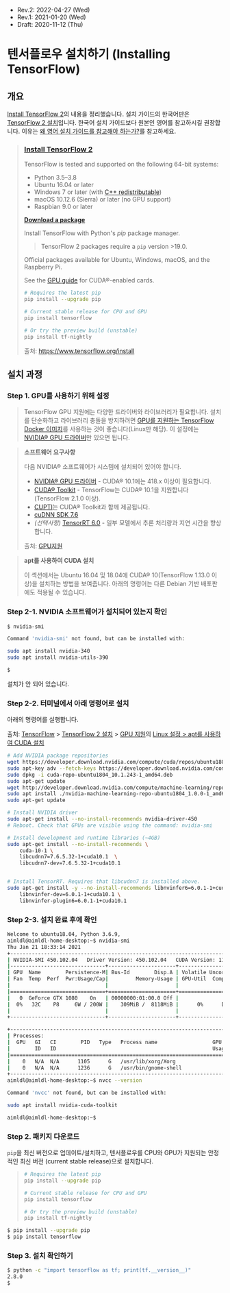 * Rev.2: 2022-04-27 (Wed)
* Rev.1: 2021-01-20 (Wed)
* Draft: 2020-11-12 (Thu)

# 텐서플로우 설치하기 (Installing TensorFlow)

## 개요

[Install TensorFlow 2](https://www.tensorflow.org/install)의 내용을 정리했습니다. 설치 가이드의 한국어판은 [TensorFlow 2 설치](https://www.tensorflow.org/install)입니다. 한국어 설치 가이드보다 원본인 영어를 참고하시길 권장합니다. 이유는 [왜 영어 설치 가이드를 참고해야 하는가?](translated_tensorflow_installation_guide_can_be_wrong.md)를 참고하세요.

> ### [Install TensorFlow 2](https://www.tensorflow.org/install)
>
> TensorFlow is tested and supported on the following 64-bit systems:
>
> * Python 3.5–3.8
> * Ubuntu 16.04 or later
> * Windows 7 or later (with [C++ redistributable](https://support.microsoft.com/help/2977003/the-latest-supported-visual-c-downloads)) 
> * macOS 10.12.6 (Sierra) or later (no GPU support)
> * Raspbian 9.0 or later
>
> **[Download a package](https://www.tensorflow.org/install/pip)**
>
> Install TensorFlow with Python's *pip* package manager.
>
> >  TensorFlow 2 packages require a `pip` version >19.0.
>
> Official packages available for Ubuntu, Windows, macOS, and the Raspberry Pi.
>
> See the [GPU guide](https://www.tensorflow.org/install/gpu) for CUDA®-enabled cards.
>
> ```bash
> # Requires the latest pip
> pip install --upgrade pip
> 
> # Current stable release for CPU and GPU
> pip install tensorflow
> 
> # Or try the preview build (unstable)
> pip install tf-nightly
> ```
>
> 출처: https://www.tensorflow.org/install

## 설치 과정

### Step 1. GPU를 사용하기 위해 설정

> TensorFlow GPU 지원에는 다양한 드라이버와 라이브러리가 필요합니다. 설치를 단순화하고 라이브러리 충돌을 방지하려면 [GPU를 지원하는 TensorFlow Docker 이미지](https://www.tensorflow.org/install/docker)를 사용하는 것이 좋습니다(Linux만 해당). 이 설정에는 [NVIDIA® GPU 드라이버](https://www.nvidia.com/drivers)만 있으면 됩니다.

> **소프트웨어 요구사항**
>
> 다음 NVIDIA® 소프트웨어가 시스템에 설치되어 있어야 합니다.
>
> - [NVIDIA® GPU 드라이버](https://www.nvidia.com/drivers) - CUDA® 10.1에는 418.x 이상이 필요합니다.
> - [CUDA® Toolkit](https://developer.nvidia.com/cuda-toolkit-archive) - TensorFlow는 CUDA® 10.1을 지원합니다(TensorFlow 2.1.0 이상).
> - [CUPTI](http://docs.nvidia.com/cuda/cupti/)는 CUDA® Toolkit과 함께 제공됩니다.
> - [cuDNN SDK 7.6](https://developer.nvidia.com/cudnn)
> - *(선택사항)* [TensorRT 6.0](https://docs.nvidia.com/deeplearning/sdk/tensorrt-install-guide/index.html) - 일부 모델에서 추론 처리량과 지연 시간을 향상합니다.
>
> 출처: [GPU지원](https://www.tensorflow.org/install/gpu)

> **apt를 사용하여 CUDA 설치**
>
> 이 섹션에서는 Ubuntu 16.04 및 18.04에 CUDA® 10(TensorFlow 1.13.0 이상)을 설치하는 방법을 보여줍니다. 아래의 명령어는 다른 Debian 기반 배포판에도 적용될 수 있습니다.



### Step 2-1. NVIDIA 소프트웨어가 설치되어 있는지 확인

```bash
$ nvidia-smi

Command 'nvidia-smi' not found, but can be installed with:

sudo apt install nvidia-340      
sudo apt install nvidia-utils-390

$
```

설치가 안 되어 있습니다.

### Step 2-2. 터미널에서 아래 명령어로 설치
아래의 명령어를 실행합니다.

출처: [TensorFlow](https://www.tensorflow.org/) > [TensorFlow 2 설치](https://www.tensorflow.org/install) > [GPU 지원](https://www.tensorflow.org/install/gpu)의 [Linux 설정 > apt를 사용하여 CUDA 설치](https://www.tensorflow.org/install/gpu#install_cuda_with_apt)

```bash
# Add NVIDIA package repositories
wget https://developer.download.nvidia.com/compute/cuda/repos/ubuntu1804/x86_64/cuda-repo-ubuntu1804_10.1.243-1_amd64.deb
sudo apt-key adv --fetch-keys https://developer.download.nvidia.com/compute/cuda/repos/ubuntu1804/x86_64/7fa2af80.pub
sudo dpkg -i cuda-repo-ubuntu1804_10.1.243-1_amd64.deb
sudo apt-get update
wget http://developer.download.nvidia.com/compute/machine-learning/repos/ubuntu1804/x86_64/nvidia-machine-learning-repo-ubuntu1804_1.0.0-1_amd64.deb
sudo apt install ./nvidia-machine-learning-repo-ubuntu1804_1.0.0-1_amd64.deb
sudo apt-get update

# Install NVIDIA driver
sudo apt-get install --no-install-recommends nvidia-driver-450
# Reboot. Check that GPUs are visible using the command: nvidia-smi

# Install development and runtime libraries (~4GB)
sudo apt-get install --no-install-recommends \
    cuda-10-1 \
    libcudnn7=7.6.5.32-1+cuda10.1  \
    libcudnn7-dev=7.6.5.32-1+cuda10.1


# Install TensorRT. Requires that libcudnn7 is installed above.
sudo apt-get install -y --no-install-recommends libnvinfer6=6.0.1-1+cuda10.1 \
    libnvinfer-dev=6.0.1-1+cuda10.1 \
    libnvinfer-plugin6=6.0.1-1+cuda10.1
```

### Step 2-3. 설치 완료 후에 확인

```bash
Welcome to ubuntu18.04, Python 3.6.9,
aimldl@aimldl-home-desktop:~$ nvidia-smi
Thu Jan 21 18:33:14 2021
+-----------------------------------------------------------------------------+
| NVIDIA-SMI 450.102.04   Driver Version: 450.102.04   CUDA Version: 11.0     |
|-------------------------------+----------------------+----------------------+
| GPU  Name        Persistence-M| Bus-Id        Disp.A | Volatile Uncorr. ECC |
| Fan  Temp  Perf  Pwr:Usage/Cap|         Memory-Usage | GPU-Util  Compute M. |
|                               |                      |               MIG M. |
|===============================+======================+======================|
|   0  GeForce GTX 1080    On   | 00000000:01:00.0 Off |                  N/A |
|  0%   32C    P8     6W / 200W |    309MiB /  8118MiB |      0%      Default |
|                               |                      |                  N/A |
+-------------------------------+----------------------+----------------------+

+-----------------------------------------------------------------------------+
| Processes:                                                                  |
|  GPU   GI   CI        PID   Type   Process name                  GPU Memory |
|        ID   ID                                                   Usage      |
|=============================================================================|
|    0   N/A  N/A      1105      G   /usr/lib/xorg/Xorg                168MiB |
|    0   N/A  N/A      1236      G   /usr/bin/gnome-shell              137MiB |
+-----------------------------------------------------------------------------+
aimldl@aimldl-home-desktop:~$ nvcc --version

Command 'nvcc' not found, but can be installed with:

sudo apt install nvidia-cuda-toolkit

aimldl@aimldl-home-desktop:~$
```

### Step 2. 패키지 다운로드

`pip`을 최신 버전으로 업데이트/설치하고, 텐서플로우를 CPU와 GPU가 지원되는 안정적인 최신 버전 (current stable release)으로 설치합니다.  

> ```bash
> # Requires the latest pip
> pip install --upgrade pip
> 
> # Current stable release for CPU and GPU
> pip install tensorflow
> 
> # Or try the preview build (unstable)
> pip install tf-nightly
> ```

```bash
$ pip install --upgrade pip
$ pip install tensorflow
```

### Step 3. 설치 확인하기

```bash
$ python -c "import tensorflow as tf; print(tf.__version__)"
2.8.0
$
```

